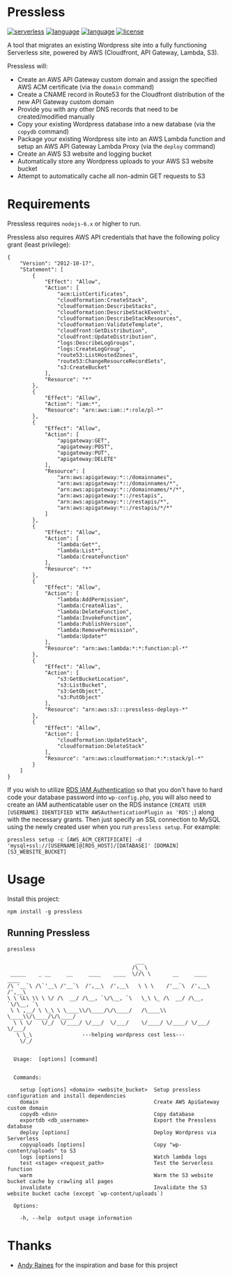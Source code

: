 # Pressless
[![serverless][badge-serverless]](http://www.serverless.com)
[![language][badge-php]](http://php.net)
[![language][badge-nodejs]](http://nodejs.org)
[![license][badge-license]](LICENSE)

A tool that migrates an existing Wordpress site into a fully functioning Serverless site, powered by AWS (Cloudfront, API Gateway, Lambda, S3).

Pressless will:
- Create an AWS API Gateway custom domain and assign the specified AWS ACM certificate (via the `domain` command)
- Create a CNAME record in Route53 for the Cloudfront distribution of the new API Gateway custom domain
- Provide you with any other DNS records that need to be created/modified manually
- Copy your existing Wordpress database into a new database (via the `copydb` command)
- Package your existing Wordpress site into an AWS Lambda function and setup an AWS API Gateway Lambda Proxy  (via the `deploy` command)
- Create an AWS S3 website and logging bucket
- Automatically store any Wordpress uploads to your AWS S3 website bucket
- Attempt to automatically cache all non-admin GET requests to S3

# Requirements

Pressless requires `nodejs-6.x` or higher to run.

Pressless also requires AWS API credentials that have the following policy grant (least privilege):
```
{
    "Version": "2012-10-17",
    "Statement": [
        {
            "Effect": "Allow",
            "Action": [
                "acm:ListCertificates",
                "cloudformation:CreateStack",
                "cloudformation:DescribeStacks",
                "cloudformation:DescribeStackEvents",
                "cloudformation:DescribeStackResources",
                "cloudformation:ValidateTemplate",
                "cloudfront:GetDistribution",
                "cloudfront:UpdateDistribution",
                "logs:DescribeLogGroups",
                "logs:CreateLogGroup",
                "route53:ListHostedZones",
                "route53:ChangeResourceRecordSets",
                "s3:CreateBucket"
            ],
            "Resource": "*"
        },
        {
            "Effect": "Allow",
            "Action": "iam:*",
            "Resource": "arn:aws:iam::*:role/pl-*"
        },
        {
            "Effect": "Allow",
            "Action": [
                "apigateway:GET",
                "apigateway:POST",
                "apigateway:PUT",
                "apigateway:DELETE"
            ],
            "Resource": [
                "arn:aws:apigateway:*::/domainnames",
                "arn:aws:apigateway:*::/domainnames/*",
                "arn:aws:apigateway:*::/domainnames/*/*",
                "arn:aws:apigateway:*::/restapis",
                "arn:aws:apigateway:*::/restapis/*",
                "arn:aws:apigateway:*::/restapis/*/*"
            ]
        },
        {
            "Effect": "Allow",
            "Action": [
                "lambda:Get*",
                "lambda:List*",
                "lambda:CreateFunction"
            ],
            "Resource": "*"
        },
        {
            "Effect": "Allow",
            "Action": [
                "lambda:AddPermission",
                "lambda:CreateAlias",
                "lambda:DeleteFunction",
                "lambda:InvokeFunction",
                "lambda:PublishVersion",
                "lambda:RemovePermission",
                "lambda:Update*"
            ],
            "Resource": "arn:aws:lambda:*:*:function:pl-*"
        },
        {
            "Effect": "Allow",
            "Action": [
                "s3:GetBucketLocation",
                "s3:ListBucket",
                "s3:GetObject",
                "s3:PutObject"
            ],
            "Resource": "arn:aws:s3:::pressless-deploys-*"
        },
        {
            "Effect": "Allow",
            "Action": [
                "cloudformation:UpdateStack",
                "cloudformation:DeleteStack"
            ],
            "Resource": "arn:aws:cloudformation:*:*:stack/pl-*"
        }
    ]
}
```

If you wish to utilize [RDS IAM Authentication](http://docs.aws.amazon.com/AmazonRDS/latest/UserGuide/UsingWithRDS.IAMDBAuth.html) so that you don't have to hard code your database password into `wp-config.php`, you will also need to create an IAM authenticatable user on the RDS instance (`CREATE USER [USERNAME] IDENTIFIED WITH AWSAuthenticationPlugin as 'RDS';`) along with the necessary grants.  Then just specify an SSL connection to MySQL using the newly created user when you run `pressless setup`.  For example:
```
pressless setup -c [AWS_ACM_CERTIFICATE] -d 'mysql+ssl://[USERNAME]@[RDS_HOST]/[DATABASE]' [DOMAIN] [S3_WEBSITE_BUCKET]
```

# Usage
Install this project:
```
npm install -g pressless
```

## Running Pressless
```
pressless
```
```
                                         ___
                                        /\_ \
 _____    _ __     __     ____    ____  \//\ \       __     ____    ____
/\ '__`\ /\`'__\ /'__`\  /',__\  /',__\   \ \ \    /'__`\  /',__\  /',__\
\ \ \L\ \\ \ \/ /\  __/ /\__, `\/\__, `\   \_\ \_ /\  __/ /\__, `\/\__, `\
 \ \ ,__/ \ \_\ \ \____\\/\____/\/\____/   /\____\\ \____\\/\____/\/\____/
  \ \ \/   \/_/  \/____/ \/___/  \/___/    \/____/ \/____/ \/___/  \/___/
   \ \_\                ---helping wordpress cost less---
    \/_/


  Usage:  [options] [command]


  Commands:

    setup [options] <domain> <website_bucket>  Setup pressless configuration and install dependencies
    domain                                     Create AWS ApiGateway custom domain
    copydb <dsn>                               Copy database
    exportdb <db_username>                     Export the Pressless database
    deploy [options]                           Deploy Wordpress via Serverless
    copyuploads [options]                      Copy "wp-content/uploads" to S3
    logs [options]                             Watch lambda logs
    test <stage> <request_path>                Test the Serverless function
    warm                                       Warm the S3 website bucket cache by crawling all pages
    invalidate                                 Invalidate the S3 website bucket cache (except `wp-content/uploads`)

  Options:

    -h, --help  output usage information
```

# Thanks
* [Andy Raines][git-arains] for the inspiration and base for this project

[badge-serverless]:   http://public.serverless.com/badges/v3.svg
[badge-php]:     https://img.shields.io/badge/language-php-blue.svg
[badge-nodejs]:     https://img.shields.io/badge/language-nodejs-blue.svg
[badge-license]:      https://img.shields.io/badge/license-MIT-orange.svg

[git-repo]:      https://github.com/mscifo/pressless
[git-arains]:      https://github.com/araines/serverless-php
